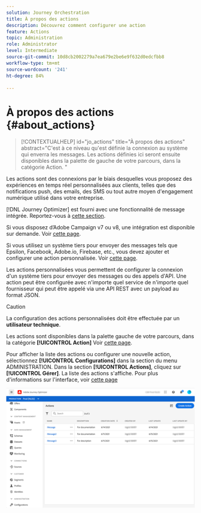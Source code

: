 ```yaml
---
solution: Journey Orchestration
title: À propos des actions
description: Découvrez comment configurer une action
feature: Actions
topic: Administration
role: Administrator
level: Intermediate
source-git-commit: 10d8cb2002279a7ea679e2be6e9f632d0edcfbb8
workflow-type: tm+mt
source-wordcount: '241'
ht-degree: 84%

---
```


# À propos des actions {#about_actions}

>[!CONTEXTUALHELP]
>id="jo_actions"
>title="À propos des actions"
>abstract="C&#39;est à ce niveau qu&#39;est définie la connexion au système qui enverra les messages. Les actions définies ici seront ensuite disponibles dans la palette de gauche de votre parcours, dans la catégorie Action. "

Les actions sont des connexions par le biais desquelles vous proposez des expériences en temps réel personnalisées aux clients, telles que des notifications push, des emails, des SMS ou tout autre moyen d&#39;engagement numérique utilisé dans votre entreprise.

[!DNL Journey Optimizer] est fourni avec une fonctionnalité de message intégrée. Reportez-vous à [cette section](../get-started-content.md).

Si vous disposez d’Adobe Campaign v7 ou v8, une intégration est disponible sur demande. Voir [cette page](../action/acc-action.md).

Si vous utilisez un système tiers pour envoyer des messages tels que Epsilon, Facebook, Adobe.io, Firebase, etc., vous devez ajouter et configurer une action personnalisée. Voir [cette page](../action/about-custom-action-configuration.md).

Les actions personnalisées vous permettent de configurer la connexion d&#39;un système tiers pour envoyer des messages ou des appels d&#39;API. Une action peut être configurée avec n&#39;importe quel service de n&#39;importe quel fournisseur qui peut être appelé via une API REST avec un payload au format JSON.

>[!CAUTION]
>
>La configuration des actions personnalisées doit être effectuée par un **utilisateur technique**.

Les actions sont disponibles dans la palette gauche de votre parcours, dans la catégorie **[!UICONTROL Action]** Voir [cette page](../building-journeys/about-journey-activities.md#action-activities).

Pour afficher la liste des actions ou configurer une nouvelle action, sélectionnez **[!UICONTROL Configurations]** dans la section du menu ADMINISTRATION. Dans la section **[!UICONTROL Actions]**, cliquez sur **[!UICONTROL Gérer]**. La liste des actions s&#39;affiche. Pour plus d&#39;informations sur l&#39;interface, voir [cette page](../user-interface.md)

![](../assets/custom1.png)
